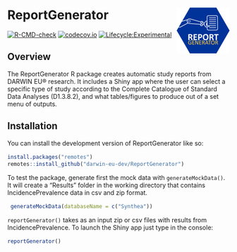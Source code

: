 
<!-- README.md is generated from README.Rmd. Please edit that file -->

# ReportGenerator <img src="man/figures/logo.png" align="right" height="104" />

<!-- badges: start -->

[![R-CMD-check](https://github.com/darwin-eu-dev/ReportGenerator/actions/workflows/R-CMD-check.yaml/badge.svg)](https://github.com/darwin-eu-dev/ReportGenerator/actions/workflows/R-CMD-check.yaml)
[![codecov.io](https://codecov.io/github/darwin-eu-dev/ReportGenerator/coverage.svg?branch=main)](https://codecov.io/github/darwin-eu-dev/ReportGenerator/coverage.svg?branch=main)
[![Lifecycle:Experimental](https://img.shields.io/badge/Lifecycle-Experimental-339999)](https://lifecycle.r-lib.org/articles/stages.html)
<!-- badges: end -->

## Overview

The ReportGenerator R package creates automatic study reports from
DARWIN EU® research. It includes a Shiny app where the user can select a
specific type of study according to the Complete Catalogue of Standard
Data Analyses (D1.3.8.2), and what tables/figures to produce out of a
set menu of outputs.

## Installation

You can install the development version of ReportGenerator like so:

``` r
install.packages("remotes")
remotes::install_github("darwin-eu-dev/ReportGenerator")
```

To test the package, generate first the mock data with
`generateMockData()`. It will create a “Results” folder in the working
directory that contains IncidencePrevalence data in csv and zip format.

``` r
 generateMockData(databaseName = c("Synthea"))
```

`reportGenerator()` takes as an input zip or csv files with results from
IncidencePrevalence. To launch the Shiny app just type in the console:

``` r
reportGenerator()
```
